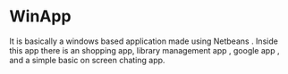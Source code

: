 # WinApp
It is basically a windows based application made using Netbeans . Inside this app there is an shopping app, library management app , google app , and a simple basic on screen chating app.

